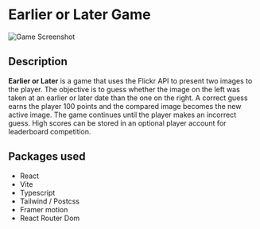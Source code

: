 # Earlier or Later Game

![Game Screenshot]((https://imgur.com/nwC3c9d))

## Description

**Earlier or Later** is a game that uses the Flickr API to present two images to the player. The objective is to guess whether the image on the left was taken at an earlier or later date than the one on the right. A correct guess earns the player 100 points and the compared image becomes the new active image. The game continues until the player makes an incorrect guess. High scores can be stored in an optional player account for leaderboard competition.

## Packages used

- React
- Vite
- Typescript
- Tailwind / Postcss
- Framer motion
- React Router Dom
